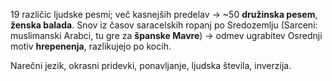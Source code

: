 19 različic ljudske pesmi; več kasnejših predelav → ~50
**družinska pesem**, **ženska balada**.
Snov iz časov saracelskih ropanj po Sredozemlju (Sarceni: muslimanski Arabci, tu gre za **španske Mavre**) → odmev ugrabitev
Osrednji motiv **hrepenenja**, razlikujejo po kocih.

Narečni jezik, okrasni pridevki, ponavljanje, ljudska števila, inverzija.